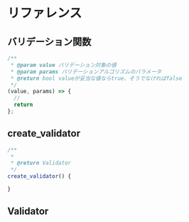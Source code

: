 # リファレンス

## バリデーション関数

```javascript
/**
 * @param value バリデーション対象の値
 * @param params バリデーションアルゴリズムのパラメータ
 * @return bool valueが妥当な値ならtrue、そうでなければfalse
 */
(value, params) => {
  //
  return 
};
```

## create_validator

```javascript
/**
 *
 * @return Validator
 */
create_validator() {

}
```


## Validator

```javascript
```
